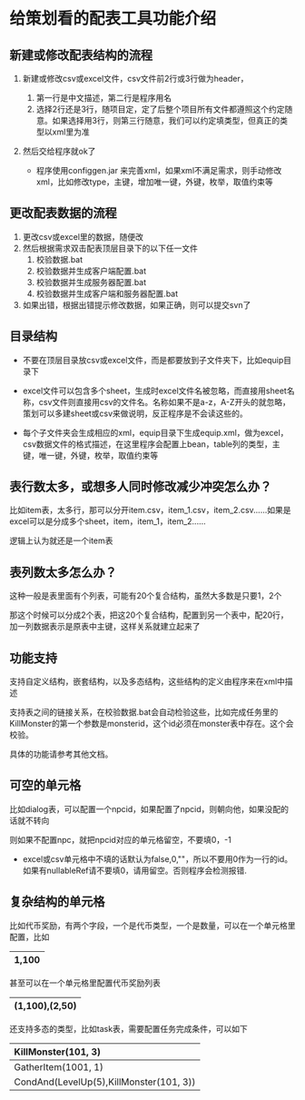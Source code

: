 # 给策划看的配表工具功能介绍

## 新建或修改配表结构的流程

1. 新建或修改csv或excel文件，csv文件前2行或3行做为header，

   1. 第一行是中文描述，第二行是程序用名
   2. 选择2行还是3行，随项目定，定了后整个项目所有文件都遵照这个约定随意。如果选择用3行，则第三行随意，我们可以约定填类型，但真正的类型以xml里为准
   
2. 然后交给程序就ok了

	* 程序使用configgen.jar 来完善xml，如果xml不满足需求，则手动修改xml，比如修改type，主键，增加唯一键，外键，枚举，取值约束等

## 更改配表数据的流程

1. 更改csv或excel里的数据，随便改
2. 然后根据需求双击配表顶层目录下的以下任一文件
   1. 校验数据.bat
   2. 校验数据并生成客户端配置.bat
   3. 校验数据并生成服务器配置.bat
   4. 校验数据并生成客户端和服务器配置.bat
3. 如果出错，根据出错提示修改数据，如果正确，则可以提交svn了

## 目录结构

- 不要在顶层目录放csv或excel文件，而是都要放到子文件夹下，比如equip目录下


- excel文件可以包含多个sheet，生成时excel文件名被忽略，而直接用sheet名称，csv文件则直接用csv的文件名。名称如果不是a-z，A-Z开头的就忽略，策划可以多建sheet或csv来做说明，反正程序是不会读这些的。


- 每个子文件夹会生成相应的xml，equip目录下生成equip.xml，做为excel，csv数据文件的格式描述，在这里程序会配置上bean，table列的类型，主键，唯一键，外键，枚举，取值约束等


## 表行数太多，或想多人同时修改减少冲突怎么办？

比如item表，太多行，那可以分开item.csv，item_1.csv，item_2.csv......如果是excel可以是分成多个sheet，item，item_1，item_2......

逻辑上认为就还是一个item表

## 表列数太多怎么办？

这种一般是表里面有个列表，可能有20个复合结构，虽然大多数是只要1，2个

那这个时候可以分成2个表，把这20个复合结构，配置到另一个表中，配20行，加一列数据表示是原表中主键，这样关系就建立起来了

## 功能支持

支持自定义结构，嵌套结构，以及多态结构，这些结构的定义由程序来在xml中描述

支持表之间的链接关系，在校验数据.bat会自动检验这些，比如完成任务里的KillMonster的第一个参数是monsterid，这个id必须在monster表中存在。这个会校验。

具体的功能请参考其他文档。

## 可空的单元格

比如dialog表，可以配置一个npcid，如果配置了npcid，则朝向他，如果没配的话就不转向

则如果不配置npc，就把npcid对应的单元格留空，不要填0，-1

- excel或csv单元格中不填的话默认为false,0,""，所以不要用0作为一行的id。如果有nullableRef请不要填0，请用留空。否则程序会检测报错.
        

## 复杂结构的单元格

比如代币奖励，有两个字段，一个是代币类型，一个是数量，可以在一个单元格里配置，比如

| 1,100 |
| ----- |

甚至可以在一个单元格里配置代币奖励列表

| (1,100),(2,50) |
| :------------- |

还支持多态的类型，比如task表，需要配置任务完成条件，可以如下

| KillMonster(101, 3)                     |
| :-------------------------------------- |
| GatherItem(1001, 1)                     |
| CondAnd(LevelUp(5),KillMonster(101, 3)) |

